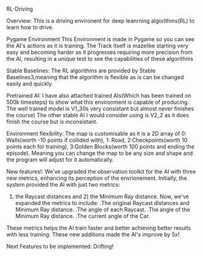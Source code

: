 RL-Driving

Overview:
This is a driving environent for deep leanrning algorithms(RL) to learn how to drive. 


Pygame Environment
This Environment is made in Pygame so you can see the AI's actions as it is training.
The Track itself is mazelike starting very easy and becoming harder as it progresses requiring more precision from the AI, resulting in a unique test to see the capabilities of these algorithms

Stable Baselines:
The RL algorithms are provided by Stable Baselines3,meaning that the algorithm is flexible as is can be changed easily and quickly.

Pretrained AI:
I have also attached trained AIs(Which has been trained on 500k timesteps) to show what this environment is capable of producing.
The well trained model is V1_3(Is very consistant but almost never finishes the course)
The other stable AI I would consider using is V2_2 as it does finish the course but is inconsistant.

Environment flexibility:
The map is customisable as it is a 2D array of 0: Walls(worth -10 points if collided with), 1: Road, 2:Checkpoints(worth 10 points each for training), 3:Golden Blocks(worth 100 points and ending the episode).
Meaning you can change the map to be any size and shape and the program will adjust for it automatically.

New features!:
We've upgraded the observation toolkit for the AI with three new metrics, enhancing its perception of the envrionement. Initially, the system provided the AI with just two metrics:
1) the Raycast distances and 2) the Minimum Ray distance. Now, we've expanded the metrics to include:
  .The original Raycast distances and Minimum Ray distance.
  .The angle of each Raycast.
  .The angle of the Minimum Ray distance.
  .The current angle of the Car.
   
These metrics helps the AI train faster and better achieving better results with less training.
These new additions made the AI's improve by 5x!

Next Features to be implemented:
Drifting!
 
 
